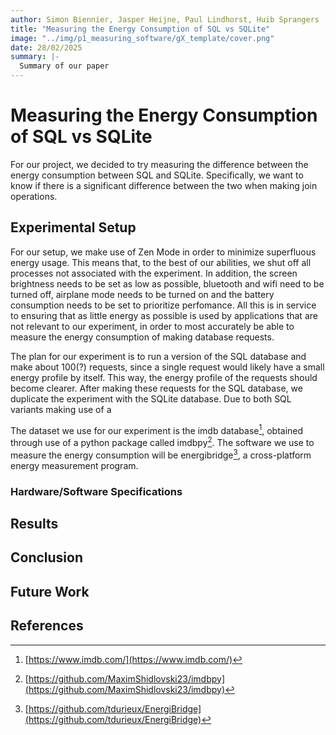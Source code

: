 ```yaml
---
author: Simon Biennier, Jasper Heijne, Paul Lindhorst, Huib Sprangers
title: "Measuring the Energy Consumption of SQL vs SQLite"
image: "../img/p1_measuring_software/gX_template/cover.png"
date: 28/02/2025
summary: |-
  Summary of our paper
---
```


# Measuring the Energy Consumption of SQL vs SQLite

For our project, we decided to try measuring the difference between the energy consumption between SQL and SQLite. Specifically, we want to know if there is a significant difference between the two when making join operations.

## Experimental Setup

For our setup, we make use of Zen Mode in order to minimize superfluous energy usage. This means that, to the best of our abilities, we shut off all processes not associated with the experiment. In addition, the screen brightness needs to be set as low as possible, bluetooth and wifi need to be turned off, airplane mode needs to be turned on and the battery consumption needs to be set to prioritize perfomance. All this is in service to ensuring that as little energy as possible is used by applications that are not relevant to our experiment, in order to most accurately be able to measure the energy consumption of making database requests.

The plan for our experiment is to run a version of the SQL database and make about 100(?) requests, since a single request would likely have a small energy profile by itself. This way, the energy profile of the requests should become clearer. After making these requests for the SQL database, we duplicate the experiment with the SQLite database. Due to both SQL variants making use of a 

The dataset we use for our experiment is the imdb database[^imdb], obtained through use of a python package called imdbpy[^dataset]. The software we use to measure the energy consumption will be energibridge[^energibridge], a cross-platform energy measurement program.

### Hardware/Software Specifications

## Results

## Conclusion

## Future Work

## References

[^imdb]: [https://www.imdb.com/](https://www.imdb.com/)

[^dataset]: [https://github.com/MaximShidlovski23/imdbpy](https://github.com/MaximShidlovski23/imdbpy)

[^energibridge]: [https://github.com/tdurieux/EnergiBridge](https://github.com/tdurieux/EnergiBridge)

